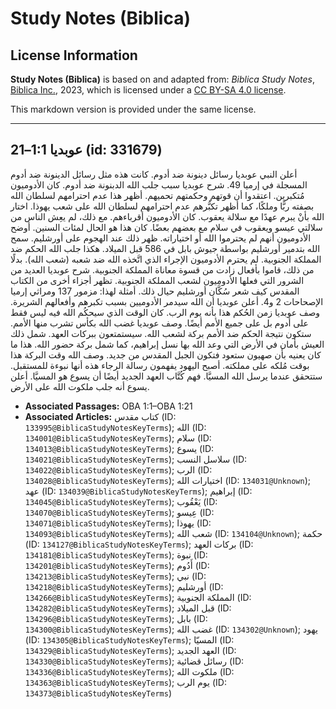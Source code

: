 # Study Notes (Biblica)

## License Information

**Study Notes (Biblica)** is based on and adapted from: _Biblica Study Notes_, [Biblica Inc.](https://www.biblica.com/), 2023, which is licensed under a [CC BY-SA 4.0 license](https://creativecommons.org/licenses/by-sa/4.0/legalcode.en).

This markdown version is provided under the same license.



--------------------------------

## عوبديا 1:1–21 (id: 331679)

أعلن النبي عوبديا رسائل دينونة ضد أدوم. كانت هذه مثل رسائل الدينونة ضد أدوم المسجلة في إرميا 49\. شرح عوبديا سبب جلب الله الدبنونة ضد أدوم. كان الأدوميون مُتكبرين. اعتقدوا أن قوتهم وحكمتهم تحميهم. أظهر هذا عدم احترامهم لسلطان الله بصفته ربًّا وملكًا، كما أظهر تكبُّرهم عدم احترامهم لسلطان الله على شعب يهوذا. اختار الله بأنْ يبرم عهدًا مع سلالة يعقوب. كان الأدوميون أقرباءهم. مع ذلك، لم يعِش الناس من سلالتي عيسو ويعقوب في سلام مع بعضهم بعضًا. كان هذا هو الحال لمئات السنين. أوضح الأدوميون أنهم لم يحترموا الله أو اختياراته. ظهر ذلك عند الهجوم على أورشليم. سمح الله بتدمير أورشليم بواسطة جيوش بابل في 586 قبل الميلاد. هكذا جلب الله الحكم ضد المملكة الجنوبية. لم يحترم الأدوميون الإجراء الذي اتَّخذه الله ضد شعبه (شعب الله). بدلًا من ذلك، قاموا بأفعال زادت من قسوة معاناة المملكة الجنوبية. شرح عوبديا العديد من الشرور التي فعلها الأدوميون لشعب المملكة الجنوبية. تظهر أجزاء أخرى من الكتاب المقدس كيف شعر سُكَّان أورشليم حيال ذلك. أمثلة لهذا: مزمور 137 ومراثي إرميا الإصحاحات 2 و4\. أعلن عوبديا أن الله سيدمر الأدوميين بسبب تكبرهم وأفعالهم الشريرة. وصف عوبديا زمن الحُكم هذا بأنه يوم الرب. كان الوقت الذي سيحكُم الله فيه ليس فقط على أدوم بل على جميع الأمم أيضًا. وصف عوبديا غضب الله بكأس تشرب منها الأمم. ستكون نتيجة الحكم ضد الأمم بركة لشعب الله. سيستمتعون ببركات العهد. شمل ذلك العيش بأمان في الأرض التي وعد الله بها نسل إبراهيم، كما شمل بركة حضور الله. هذا ما كان يعنيه بأن صهيون ستعود فتكون الجبل المقدس من جديد. وصف الله وقت البركة هذا بوقت مُلكه على مملكته. أصبح اليهود يفهمون رسالة الرجاء هذه أنها نبوءة للمستقبل. ستتحقق عندما يرسل الله المسيَّا. فهم كُتَّاب العهد الجديد أيضًا أن يسوع هو المسيَّا. أعلن يسوع أنه جلب ملكوت الله على الأرض.

* **Associated Passages:** OBA 1:1–OBA 1:21
* **Associated Articles:** كتاب مقدس (ID: `133995@BiblicaStudyNotesKeyTerms`); الله (ID: `134001@BiblicaStudyNotesKeyTerms`); سلام (ID: `134013@BiblicaStudyNotesKeyTerms`); يسوع (ID: `134021@BiblicaStudyNotesKeyTerms`); سلاسل النسب (ID: `134022@BiblicaStudyNotesKeyTerms`); الرب (ID: `134028@BiblicaStudyNotesKeyTerms`); اختيارات الله (ID: `134031@Unknown`); عهد (ID: `134039@BiblicaStudyNotesKeyTerms`); إبراهيم (ID: `134045@BiblicaStudyNotesKeyTerms`); يَعْقُوب (ID: `134070@BiblicaStudyNotesKeyTerms`); عِيسو (ID: `134071@BiblicaStudyNotesKeyTerms`); يهوذا (ID: `134093@BiblicaStudyNotesKeyTerms`); شعب الله (ID: `134104@Unknown`); حكمة (ID: `134127@BiblicaStudyNotesKeyTerms`); بركات العهد (ID: `134181@BiblicaStudyNotesKeyTerms`); نبوة (ID: `134201@BiblicaStudyNotesKeyTerms`); أَدُوم (ID: `134213@BiblicaStudyNotesKeyTerms`); نبي (ID: `134218@BiblicaStudyNotesKeyTerms`); أورشليم (ID: `134266@BiblicaStudyNotesKeyTerms`); المملكة الجنوبية (ID: `134282@BiblicaStudyNotesKeyTerms`); قبل الميلاد (ID: `134296@BiblicaStudyNotesKeyTerms`); بابل (ID: `134300@BiblicaStudyNotesKeyTerms`); غضب الله (ID: `134302@Unknown`); يهود (ID: `134305@BiblicaStudyNotesKeyTerms`); المسيّا (ID: `134329@BiblicaStudyNotesKeyTerms`); العهد الجديد (ID: `134330@BiblicaStudyNotesKeyTerms`); رسائل قضائية (ID: `134336@BiblicaStudyNotesKeyTerms`); ملكوت الله (ID: `134363@BiblicaStudyNotesKeyTerms`); يوم الرب (ID: `134373@BiblicaStudyNotesKeyTerms`)

